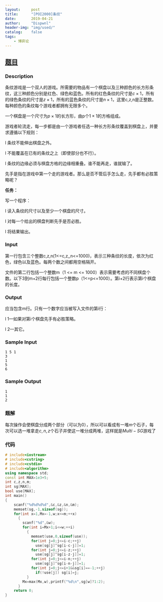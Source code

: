 ```yaml
---
layout:		post
title:		"[POI2000]条纹"
date:		2019-04-21
author:		"Dispwnl"
header-img:	"img/used/"
catalog:	false
tags:
    - 博弈论
---
```


## [题目](<https://lydsy.com/JudgeOnline/problem.php?id=2940>)

### Description



条纹游戏是一个双人的游戏。所需要的物品有一个棋盘以及三种颜色的长方形条纹，这三种颜色分别是红色、绿色和蓝色。所有的红色条纹的尺寸是$c\times 1$，所有的绿色条纹的尺寸是$z\times 1$，所有的蓝色条纹的尺寸是$n\times 1$，这里c,z,n是正整数。每种颜色的条纹每个游戏者都拥有无限多个。

一个棋盘是一个尺寸为$p\times 1$的长方形，由p个$1\times 1$的方格组成。

游戏者轮流走，每一步都是由一个游戏者任选一种长方形条纹覆盖到棋盘上，并要求遵循以下规则：

l        条纹不能伸出棋盘之外。

l        不能覆盖在已有的条纹之上（即使部分也不行）。

l        条纹的边缘必须与棋盘方格的边缘相重叠。谁不能再走，谁就输了。

先手是指在游戏中第一个走的游戏者。那么是否不管后手怎么走，先手都有必胜策略呢？

**任务：**

写一个程序：

l        读入条纹的尺寸以及至少一个棋盘的尺寸。

l        对每一个给出的棋盘判断先手是否必胜。

l        将结果输出。

 

### Input

第一行包含三个整数c,z,n(1<=c,z,,n<=1000)，表示三种条纹的长度，依次为红色，绿色以及蓝色。每两个数之间都用空格隔开。

文件的第二行包括一个整数m（1 <= m <= 1000）表示需要考虑的不同棋盘个数。以下3到m+2行每行包括一个整数p（1<=p<=1000）。第i+2行表示第i个棋盘的长度。

### Output

应当包含m行。只有一个数字应当被写入文件的第i行：

l        1—如果对第i个棋盘先手有必胜策略。

l        2—其它。

### Sample Input
```plain
1 5 1
3 
1 
5 
6 
```
### Sample Output
```plain
1
1 
2
```

### 题解

每次操作会使棋盘分成两个部分（可以为$0$），所以可以看成有一堆$m$个石子，每次可以选一堆拿走$c,n,z$个石子并使这一堆分成两堆，这样就是$Multi-SG$游戏了

### 代码

```c++
# include<iostream>
# include<cstring>
# include<cstdio>
# include<algorithm>
using namespace std;
const int MAX=1e3+5;
int c,z,n,m;
int sg[MAX];
bool use[MAX];
int main()
{
	scanf("%d%d%d%d",&c,&z,&n,&m);
	memset(sg,-1,sizeof(sg));
	for(int x=1,Mx=-1,w;x<=m;++x)
	  {
	  	scanf("%d",&w);
	  	for(int i=Mx+1;i<=w;++i)
	  	  {
	  	  	memset(use,0,sizeof(use));
	  	  	for(int j=0;j<=i-c;++j)
	  	  	  use[sg[j]^sg[i-c-j]]=1;
	  	  	for(int j=0;j<=i-z;++j)
	  	  	  use[sg[j]^sg[i-z-j]]=1;
	  	  	for(int j=0;j<=i-n;++j)
	  	  	  use[sg[j]^sg[i-n-j]]=1;
	  	  	for(int j=0;j<=i+1&&sg[i]==-1;++j)
	  	  	  if(!use[j]) sg[i]=j;
		  }
		Mx=max(Mx,w),printf("%d\n",sg[w]?1:2);
	  }
	return 0;
}
```


